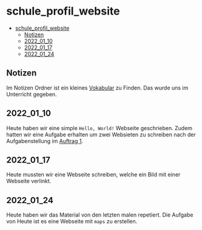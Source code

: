 # schule_profil_website

<!--toc:start-->

-   [schule_profil_website](#schuleprofilwebsite)
    -   [Notizen](#notizen)
    -   [2022_01_10](#20220110)
    -   [2022_01_17](#20220117)
    -   [2022_01_24](#20220124)
    <!--toc:end-->

## Notizen

Im Notizen Ordner ist ein kleines [Vokabular](Notizen/vokublar.md) zu Finden.
Das wurde uns im Unterricht gegeben.

## 2022_01_10

Heute haben wir eine simple `Hello, World!` Webseite geschrieben.
Zudem hatten wir eine Aufgabe erhalten um zwei Websieten zu schreiben nach der Aufgabenstellung
im [Auftrag 1](2023_01_10_aufgabe_1/Aufgabe%201.docx).

## 2022_01_17

Heute mussten wir eine Webseite schreiben, welche ein Bild mit einer Webseite verlinkt.

## 2022_01_24

Heute haben wir das Material von den letzten malen repetiert. Die Aufgabe von Heute ist es eine Webseite mit `maps` zu erstellen.
